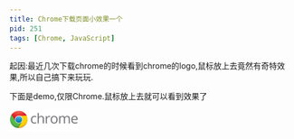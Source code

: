```yaml
---
title: Chrome下载页面小效果一个
pid: 251
tags: [Chrome, JavaScript]
---
```

起因:最近几次下载chrome的时候看到chrome的logo,鼠标放上去竟然有奇特效果,所以自己搞下来玩玩.

下面是demo,仅限Chrome.鼠标放上去就可以看到效果了

<img id="logo" src="/uploads/2012/11/20121117-251-01.png" alt="chrome" style="width: 123px;cursor: pointer;">
<script type="text/javascript">
	var _pro1 = 0,
		_logo = document.getElementById('logo');
	function demo(){
		_style = 'width: 123px;cursor: pointer;-webkit-mask: -webkit-gradient(radial, 17 17, ' + _pro1 + ', 17 17, ' + (_pro1 + 15) + ', from(rgb(0, 0, 0)), color-stop(0.5, rgba(0, 0, 0, 0.2)), to(rgb(0, 0, 0)));';
		_logo.setAttribute('style',_style);
		_pro1++;
		if (_pro1 < 123) {
			setTimeout(demo,15);
		}else{
			_pro1 = 0;
		}
	}
	_logo.addEventListener('mouseover',demo,false);
</script>
